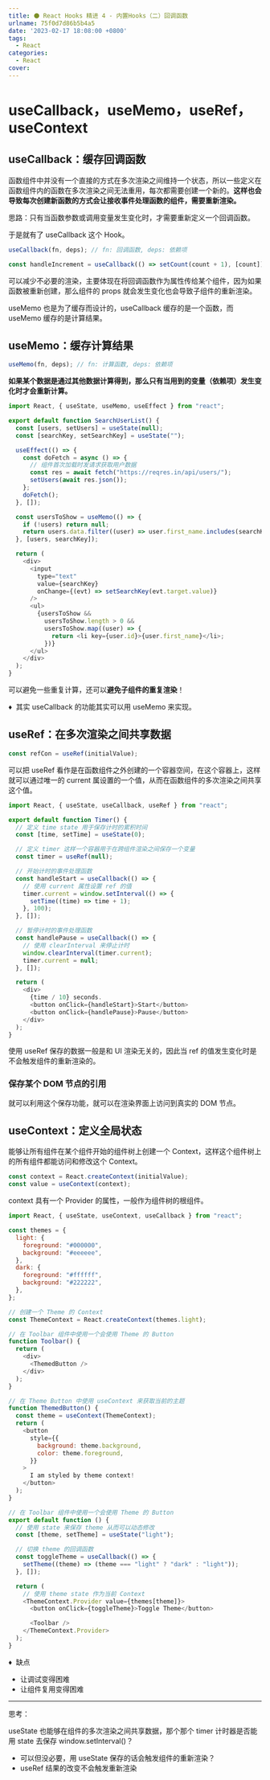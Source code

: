 ```yaml
---
title: ⚫ React Hooks 精进 4 - 内置Hooks（二）回调函数
urlname: 75f0d7d86b5b4a5
date: '2023-02-17 18:08:00 +0800'
tags:
  - React
categories:
  - React
cover:
---
```


# useCallback，useMemo，useRef，useContext

## useCallback：缓存回调函数

函数组件中并没有一个直接的方式在多次渲染之间维持一个状态，所以一些定义在函数组件内的函数在多次渲染之间无法重用，每次都需要创建一个新的。**这样也会导致每次创建新函数的方式会让接收事件处理函数的组件，需要重新渲染。**

思路：只有当函数参数或调用变量发生变化时，才需要重新定义一个回调函数。

于是就有了 useCallback 这个 Hook。

```javascript
useCallback(fn, deps); // fn: 回调函数, deps: 依赖项
```

```javascript
const handleIncrement = useCallback(() => setCount(count + 1), [count]);
```

可以减少不必要的渲染，主要体现在将回调函数作为属性传给某个组件，因为如果函数被重新创建，那么组件的 props 就会发生变化也会导致子组件的重新渲染。

useMemo 也是为了缓存而设计的，useCallback 缓存的是一个函数，而 useMemo 缓存的是计算结果。

## useMemo：缓存计算结果

```javascript
useMemo(fn, deps); // fn: 计算函数, deps: 依赖项
```

**如果某个数据是通过其他数据计算得到，那么只有当用到的变量（依赖项）发生变化时才会重新计算。**

```javascript
import React, { useState, useMemo, useEffect } from "react";

export default function SearchUserList() {
  const [users, setUsers] = useState(null);
  const [searchKey, setSearchKey] = useState("");

  useEffect(() => {
    const doFetch = async () => {
      // 组件首次加载时发请求获取用户数据
      const res = await fetch("https://reqres.in/api/users/");
      setUsers(await res.json());
    };
    doFetch();
  }, []);

  const usersToShow = useMemo(() => {
    if (!users) return null;
    return users.data.filter((user) => user.first_name.includes(searchKey));
  }, [users, searchKey]);

  return (
    <div>
      <input
        type="text"
        value={searchKey}
        onChange={(evt) => setSearchKey(evt.target.value)}
      />
      <ul>
        {usersToShow &&
          usersToShow.length > 0 &&
          usersToShow.map((user) => {
            return <li key={user.id}>{user.first_name}</li>;
          })}
      </ul>
    </div>
  );
}
```

可以避免一些重复计算，还可以**避免子组件的重复渲染**！

♦️  其实 useCallback 的功能其实可以用 useMemo 来实现。

## useRef：在多次渲染之间共享数据

```javascript
const refCon = useRef(initialValue);
```

可以把 useRef 看作是在函数组件之外创建的一个容器空间，在这个容器上，这样就可以通过唯一的 current 属设置的一个值，从而在函数组件的多次渲染之间共享这个值。

```javascript
import React, { useState, useCallback, useRef } from "react";

export default function Timer() {
  // 定义 time state 用于保存计时的累积时间
  const [time, setTime] = useState(0);

  // 定义 timer 这样一个容器用于在跨组件渲染之间保存一个变量
  const timer = useRef(null);

  // 开始计时的事件处理函数
  const handleStart = useCallback(() => {
    // 使用 current 属性设置 ref 的值
    timer.current = window.setInterval(() => {
      setTime((time) => time + 1);
    }, 100);
  }, []);

  // 暂停计时的事件处理函数
  const handlePause = useCallback(() => {
    // 使用 clearInterval 来停止计时
    window.clearInterval(timer.current);
    timer.current = null;
  }, []);

  return (
    <div>
      {time / 10} seconds.
      <button onClick={handleStart}>Start</button>
      <button onClick={handlePause}>Pause</button>
    </div>
  );
}
```

使用 useRef 保存的数据一般是和 UI 渲染无关的，因此当 ref 的值发生变化时是不会触发组件的重新渲染的。

### 保存某个 DOM 节点的引用

就可以利用这个保存功能，就可以在渲染界面上访问到真实的 DOM 节点。

## useContext：定义全局状态

能够让所有组件在某个组件开始的组件树上创建一个 Context，这样这个组件树上的所有组件都能访问和修改这个 Context。

```javascript
const context = React.createContext(initialValue);
const value = useContext(context);
```

context 具有一个 Provider 的属性，一般作为组件树的根组件。

```javascript
import React, { useState, useContext, useCallback } from "react";

const themes = {
  light: {
    foreground: "#000000",
    background: "#eeeeee",
  },
  dark: {
    foreground: "#ffffff",
    background: "#222222",
  },
};

// 创建一个 Theme 的 Context
const ThemeContext = React.createContext(themes.light);

// 在 Toolbar 组件中使用一个会使用 Theme 的 Button
function Toolbar() {
  return (
    <div>
      <ThemedButton />
    </div>
  );
}

// 在 Theme Button 中使用 useContext 来获取当前的主题
function ThemedButton() {
  const theme = useContext(ThemeContext);
  return (
    <button
      style={{
        background: theme.background,
        color: theme.foreground,
      }}
    >
      I am styled by theme context!
    </button>
  );
}

// 在 Toolbar 组件中使用一个会使用 Theme 的 Button
export default function () {
  // 使用 state 来保存 theme 从而可以动态修改
  const [theme, setTheme] = useState("light");

  // 切换 theme 的回调函数
  const toggleTheme = useCallback(() => {
    setTheme((theme) => (theme === "light" ? "dark" : "light"));
  }, []);

  return (
    // 使用 theme state 作为当前 Context
    <ThemeContext.Provider value={themes[theme]}>
      <button onClick={toggleTheme}>Toggle Theme</button>

      <Toolbar />
    </ThemeContext.Provider>
  );
}
```

♦️  缺点

- 让调试变得困难
- 让组件复用变得困难

---

思考：

useState 也能够在组件的多次渲染之间共享数据，那个那个 timer 计时器是否能用 state 去保存 window.setInterval()？

- 可以但没必要，用 useState 保存的话会触发组件的重新渲染？
- useRef 结果的改变不会触发重新渲染
